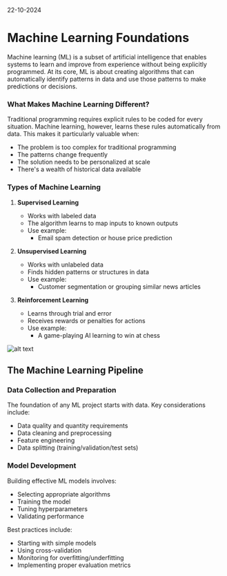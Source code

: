
22-10-2024 

# Machine Learning Foundations

Machine learning (ML) is a subset of artificial intelligence that enables systems to learn and improve from experience without being explicitly programmed. At its core, ML is about creating algorithms that can automatically identify patterns in data and use those patterns to make predictions or decisions.

### What Makes Machine Learning Different?
Traditional programming requires explicit rules to be coded for every situation. Machine learning, however, learns these rules automatically from data. This makes it particularly valuable when:

* The problem is too complex for traditional programming
* The patterns change frequently
* The solution needs to be personalized at scale
* There's a wealth of historical data available

### Types of Machine Learning

1. **Supervised Learning**
   * Works with labeled data
   * The algorithm learns to map inputs to known outputs
   * Use example:
      * Email spam detection or house price prediction

2. **Unsupervised Learning**
   * Works with unlabeled data
   * Finds hidden patterns or structures in data
   * Use example:
      * Customer segmentation or grouping similar news articles

3. **Reinforcement Learning**
   * Learns through trial and error
   * Receives rewards or penalties for actions
   * Use example:
      * A game-playing AI learning to win at chess

![alt text](../assets/mindmap1.png)

## The Machine Learning Pipeline

### Data Collection and Preparation
The foundation of any ML project starts with data. Key considerations include:

* Data quality and quantity requirements
* Data cleaning and preprocessing
* Feature engineering
* Data splitting (training/validation/test sets)

### Model Development

Building effective ML models involves:

* Selecting appropriate algorithms
* Training the model
* Tuning hyperparameters
* Validating performance

Best practices include:
- Starting with simple models
- Using cross-validation
- Monitoring for overfitting/underfitting
- Implementing proper evaluation metrics











